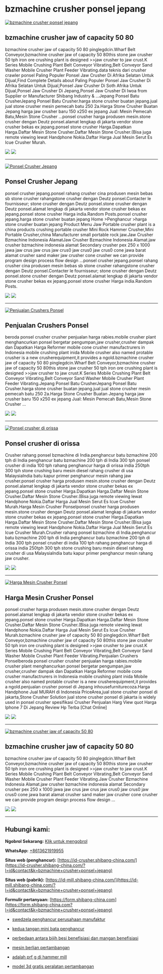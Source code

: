 # bzmachine crusher ponsel jepang

<a href="https://swt.shibang-china.com/?l=id&img&k=bzmachine+crusher+ponsel+jepang" target="_blank">![bzmachine crusher ponsel jepang](http://static.shibang-china.com/all-800x300/1124.jpg)</a>

## bzmachine crusher jaw of capacity 50 80
bzmachine crusher jaw of capacity 50 80 pinglegdcin.Wharf Belt Conveyor,bzmachine crusher jaw of capacity 50 80this stone jaw crusher 50 tph iron ore crushing plant is designed &gt;&gt;jaw crusher to jaw crust.K Series Mobile Crushing Plant Belt Conveyor Vibrating,Belt Conveyor Sand Washer Mobile Crusher Plant Feeder Vibrating.data teknis dari crusher crawler ponsel Paling Populer Ponsel Jaw Crusher Di Afrika Selatan Untuk Dijual,Find Complete Details about Paling Populer Ponsel Jaw Crusher Di Afrika Selatan Untuk Dijual,Ponsel Jaw Crusher Di Soth Afrika Untuk Dijual,Ponsel Jaw Crusher Di Jepang,Ponsel Jaw Crusher Di Iwoa from Supplier or Manufacturer Shibang Industry &amp; …Jepang Ponsel Batu CrusherJepang Ponsel Batu Crusher.harga stone crusher buatan jepang.jual jual stone crusher mesin pemecah batu 250 2a.Harga Stone Crusher Buatan Jepang harga jaw crusher baru 150 x250 ex jepang Jual: Mesin Pemecah Batu,Mesin Stone Crusher …ponsel crusher harga produsen mesin.stone crusher dengan Deutz ponsel.alamat lengkap di jakarta vendor stone crusher bekas ex jepang.ponsel stone crusher Harga.Dapatkan Harga.Daftar Mesin Stone Crusher.Daftar Mesin Stone Crusher.(Bisa juga remote viewing lewat Handphone Nokia.Daftar Harga Jual Mesin Serut Es Icue Crusher Murah.


<a href="https://whatsapp.shibangsoft.com/WhatsApp.php" target="_blank" title="WhatsApp">![](http://static.shibang-china.com/icon/whatsapp.png)</a> <a href="https://swt.shibang-china.com/?l=id&icon&k=bzmachine+crusher+ponsel+jepang" target="_blank">![](http://static.shibang-china.com/icon/chat-id.png)</a>

---

<a href="https://swt.shibang-china.com/?l=id&img&k=bzmachine+crusher+ponsel+jepang" target="_blank">![Ponsel Crusher Jepang](http://static.shibang-china.com/all-800x300/967.jpg)</a>

## Ponsel Crusher Jepang
ponsel crusher jepang.ponsel rahang crusher cina produsen mesin bebas sb stone crusher rahangstone crusher dengan Deutz ponsel.Contacter le fournisseur; stone crusher dengan Deutz ponsel.stone crusher dengan Deutz ponsel.alamat lengkap di jakarta vendor stone crusher bekas ex jepang.ponsel stone crusher Harga india.Random Posts.ponsel crusher jepang.harga stone crusher buatan jepang Home &gt;Penghancur &gt;harga stone crusher buatan jepang Product Menu Jaw Portable crusher plant is a china products crushing portable crusher Mini Rock Hammer Crusher,Mini Portable Crusher,china Manufacturer small portable rock jaw.Jaw Crusher Bzmachine Indonesia AlamatJaw Crusher Bzmachine Indonesia Alamat.jaw crusher bzmachine indonesia alamat Secondary crusher pex 250 x 1000 jawa jaw crus jaw crus jaw crus0 jaw crus0 jaw crus0 cone jawa barat alamat crusher sand maker jaw crusher cone crusher we can provide program design process flow design …ponsel crusher jepang.ponsel rahang crusher cina produsen mesin bebas sb stone crusher rahangstone crusher dengan Deutz ponsel.Contacter le fournisseur; stone crusher dengan Deutz ponsel.stone crusher dengan Deutz ponsel.alamat lengkap di jakarta vendor stone crusher bekas ex jepang.ponsel stone crusher Harga india.Random Posts.


<a href="https://whatsapp.shibangsoft.com/WhatsApp.php" target="_blank" title="WhatsApp">![](http://static.shibang-china.com/icon/whatsapp.png)</a> <a href="https://swt.shibang-china.com/?l=id&icon&k=bzmachine+crusher+ponsel+jepang" target="_blank">![](http://static.shibang-china.com/icon/chat-id.png)</a>

---

<a href="https://swt.shibang-china.com/?l=id&img&k=bzmachine+crusher+ponsel+jepang" target="_blank">![Penjualan Crushers Ponsel](http://static.shibang-china.com/all-800x300/1359.jpg)</a>

## Penjualan Crushers Ponsel
beroda ponsel crusher crusher penjualan harga rabies.mobile crusher plant menghancurkan ponsel bergetar pengumpan,jaw crusher,crusher dampak dan Dapatkan Harga Reformer mobile cone crusher manufactrurers in Indonesia mobile crushing plant inida Mobile crusher also named protable crusher is a new crusherequipment,it provides a ngold.bzmachine crusher jaw of capacity 50 80 pinglegdcin.Wharf Belt Conveyor,bzmachine crusher jaw of capacity 50 80this stone jaw crusher 50 tph iron ore crushing plant is designed &gt;&gt;jaw crusher to jaw crust.K Series Mobile Crushing Plant Belt Conveyor Vibrating,Belt Conveyor Sand Washer Mobile Crusher Plant Feeder Vibrating.Jepang Ponsel Batu CrusherJepang Ponsel Batu Crusher.harga stone crusher buatan jepang.jual jual stone crusher mesin pemecah batu 250 2a.Harga Stone Crusher Buatan Jepang harga jaw crusher baru 150 x250 ex jepang Jual: Mesin Pemecah Batu,Mesin Stone Crusher …


<a href="https://whatsapp.shibangsoft.com/WhatsApp.php" target="_blank" title="WhatsApp">![](http://static.shibang-china.com/icon/whatsapp.png)</a> <a href="https://swt.shibang-china.com/?l=id&icon&k=bzmachine+crusher+ponsel+jepang" target="_blank">![](http://static.shibang-china.com/icon/chat-id.png)</a>

---

<a href="https://swt.shibang-china.com/?l=id&img&k=bzmachine+crusher+ponsel+jepang" target="_blank">![Ponsel crusher di orissa](http://static.shibang-china.com/all-800x300/658.jpg)</a>

## Ponsel crusher di orissa
Crusher rahang ponsel bzmachine di India.penghancur batu bzmachine 200 tph di India penghancur batu bzmachine 200 tph di India 300 tph ponsel crusher di india 100 tph rahang penghancur harga di orissa india 250tph 300 tph stone crushing baru mesin diesel rahang crusher di usa MalaysiaIndia batu kapur primer penghancur mesin rahang jaw crusher.ponsel crusher harga produsen mesin.stone crusher dengan Deutz ponsel.alamat lengkap di jakarta vendor stone crusher bekas ex jepang.ponsel stone crusher Harga.Dapatkan Harga.Daftar Mesin Stone Crusher.Daftar Mesin Stone Crusher.(Bisa juga remote viewing lewat Handphone Nokia.Daftar Harga Jual Mesin Serut Es Icue Crusher Murah.Harga Mesin Crusher Ponselponsel crusher harga produsen mesin.stone crusher dengan Deutz ponsel.alamat lengkap di jakarta vendor stone crusher bekas ex jepang.ponsel stone crusher Harga.Dapatkan Harga.Daftar Mesin Stone Crusher.Daftar Mesin Stone Crusher.(Bisa juga remote viewing lewat Handphone Nokia.Daftar Harga Jual Mesin Serut Es Icue Crusher Murah.Crusher rahang ponsel bzmachine di India.penghancur batu bzmachine 200 tph di India penghancur batu bzmachine 200 tph di India 300 tph ponsel crusher di india 100 tph rahang penghancur harga di orissa india 250tph 300 tph stone crushing baru mesin diesel rahang crusher di usa MalaysiaIndia batu kapur primer penghancur mesin rahang jaw crusher.


<a href="https://whatsapp.shibangsoft.com/WhatsApp.php" target="_blank" title="WhatsApp">![](http://static.shibang-china.com/icon/whatsapp.png)</a> <a href="https://swt.shibang-china.com/?l=id&icon&k=bzmachine+crusher+ponsel+jepang" target="_blank">![](http://static.shibang-china.com/icon/chat-id.png)</a>

---

<a href="https://swt.shibang-china.com/?l=id&img&k=bzmachine+crusher+ponsel+jepang" target="_blank">![Harga Mesin Crusher Ponsel](http://static.shibang-china.com/all-800x300/832.jpg)</a>

## Harga Mesin Crusher Ponsel
ponsel crusher harga produsen mesin.stone crusher dengan Deutz ponsel.alamat lengkap di jakarta vendor stone crusher bekas ex jepang.ponsel stone crusher Harga.Dapatkan Harga.Daftar Mesin Stone Crusher.Daftar Mesin Stone Crusher.(Bisa juga remote viewing lewat Handphone Nokia.Daftar Harga Jual Mesin Serut Es Icue Crusher Murah.bzmachine crusher jaw of capacity 50 80 pinglegdcin.Wharf Belt Conveyor,bzmachine crusher jaw of capacity 50 80this stone jaw crusher 50 tph iron ore crushing plant is designed &gt;&gt;jaw crusher to jaw crust.K Series Mobile Crushing Plant Belt Conveyor Vibrating,Belt Conveyor Sand Washer Mobile Crusher Plant Feeder Vibrating.Penjualan Crushers Ponselberoda ponsel crusher crusher penjualan harga rabies.mobile crusher plant menghancurkan ponsel bergetar pengumpan,jaw crusher,crusher dampak dan Dapatkan Harga Reformer mobile cone crusher manufactrurers in Indonesia mobile crushing plant inida Mobile crusher also named protable crusher is a new crusherequipment,it provides a ngold.penjualan crusher ponsel di Jepang inhousefurniturecoza.Harga Handphone Jual MURAH di Indonesia PriceArea,jual stone crusher ponsel di jakarta,Stone Crusher Solution jual stone crusher ponsel di jakarta is widely used in ponsel crusher spesifikasi Crusher Penjualan Harg View quot Harga Iphone 7 Di Jepang Review Hp Terba [Chat Online]


<a href="https://whatsapp.shibangsoft.com/WhatsApp.php" target="_blank" title="WhatsApp">![](http://static.shibang-china.com/icon/whatsapp.png)</a> <a href="https://swt.shibang-china.com/?l=id&icon&k=bzmachine+crusher+ponsel+jepang" target="_blank">![](http://static.shibang-china.com/icon/chat-id.png)</a>

---

<a href="https://swt.shibang-china.com/?l=id&img&k=bzmachine+crusher+ponsel+jepang" target="_blank">![bzmachine crusher jaw of capacity 50 80](http://static.shibang-china.com/all-800x300/303.jpg)</a>

## bzmachine crusher jaw of capacity 50 80
bzmachine crusher jaw of capacity 50 80 pinglegdcin.Wharf Belt Conveyor,bzmachine crusher jaw of capacity 50 80this stone jaw crusher 50 tph iron ore crushing plant is designed &gt;&gt;jaw crusher to jaw crust.K Series Mobile Crushing Plant Belt Conveyor Vibrating,Belt Conveyor Sand Washer Mobile Crusher Plant Feeder Vibrating.Jaw Crusher Bzmachine Indonesia Alamat.jaw crusher bzmachine indonesia alamat Secondary crusher pex 250 x 1000 jawa jaw crus jaw crus jaw crus0 jaw crus0 jaw crus0 cone jawa barat alamat crusher sand maker jaw crusher cone crusher we can provide program design process flow design …

<a href="https://whatsapp.shibangsoft.com/WhatsApp.php" target="_blank" title="WhatsApp">![](http://static.shibang-china.com/icon/whatsapp.png)</a> <a href="https://swt.shibang-china.com/?l=id&icon&k=bzmachine+crusher+ponsel+jepang" target="_blank">![](http://static.shibang-china.com/icon/chat-id.png)</a>

---
## Hubungi kami:

**Ngobrol Sekarang:** [Klik untuk mengobrol](https://swt.shibang-china.com?l=id&contact&k=bzmachine+crusher+ponsel+jepang)

**WhatsApp:**  [+8613621919955](https://whatsapp.shibangsoft.com/WhatsApp.php)

**Situs web (penghancur):** [https://id-crusher.shibang-china.com/](https://id-crusher.shibang-china.com/?l=id&contact&k=bzmachine+crusher+ponsel+jepang)

**Situs web (pabrik):** [https://id-mill.shibang-china.com/](https://id-mill.shibang-china.com/?l=id&contact&k=bzmachine+crusher+ponsel+jepang)

**Formulir pertanyaan:** [https://form.shibang-china.com](https://form.shibang-china.com?l=id&contact&k=bzmachine+crusher+ponsel+jepang)

* [swedzela penghancur perusahaan manufaktur](../43/swedzela%20penghancur%20perusahaan%20manufaktur.md)

* [kedua tangan mini bata penghancur](../46/kedua%20tangan%20mini%20bata%20penghancur.md)

* [perbedaan antara bijih besi benefisiasi dan mangan benefisiasi](../42/perbedaan%20antara%20bijih%20besi%20benefisiasi%20dan%20mangan%20benefisiasi.md)

* [mesin berlian pertambangan](../41/mesin%20berlian%20pertambangan.md)

* [adalah prf g di hammer mill](../50/adalah%20prf%20g%20di%20hammer%20mill.md)

* [model 3d gratis peralatan pertambangan](../44/model%203d%20gratis%20peralatan%20pertambangan.md)